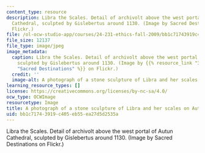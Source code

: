 ```yaml
---
content_type: resource
description: Libra the Scales. Detail of archivolt above the west portal of Autun
  Cathedral, sculpted by Gislebertus around 1130. (Image by Sacred Destinations on
  Flickr.)
file: /ol-ocw-studio-app/courses/24-231-ethics-fall-2009/bb1c71743919c405eb55ea27d5d2535a_24-231f09-th.jpg
file_size: 12137
file_type: image/jpeg
image_metadata:
  caption: Libra the Scales. Detail of archivolt above the west portal of Autun Cathedral,
    sculpted by Gislebertus around 1130. (Image by {{% resource_link "33a3e033-cda1-44c2-9047-cfd9c50f7ecb"
    "Sacred Destinations" %}} on Flickr.)
  credit: ''
  image-alt: A photograph of a stone sculpture of Libra and her scales on Autun Cathedral.
learning_resource_types: []
license: https://creativecommons.org/licenses/by-nc-sa/4.0/
ocw_type: OCWImage
resourcetype: Image
title: A photograph of a stone sculpture of Libra and her scales on Autun Cathedral
uid: bb1c7174-3919-c405-eb55-ea27d5d2535a
---
```

Libra the Scales. Detail of archivolt above the west portal of Autun Cathedral, sculpted by Gislebertus around 1130. (Image by Sacred Destinations on Flickr.)